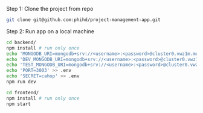 Step 1: Clone the project from repo
```bash
git clone git@github.com:phihd/project-management-app.git
```

Step 2: Run app on a local machine
```bash
cd backend/
npm install # run only once
echo 'MONGODB_URI=mongodb+srv://<username>:<password>@cluster0.vwz1m.mongodb.net/projectApp?retryWrites=true&w=majority' >> .env
echo 'DEV_MONGODB_URI=mongodb+srv://<username>:<password>@cluster0.vwz1m.mongodb.net/devProjectApp?retryWrites=true&w=majority' >> .env
echo 'TEST_MONGODB_URI=mongodb+srv://<username>:<password>@cluster0.vwz1m.mongodb.net/testProjectApp?retryWrites=true&w=majority' >> .env
echo 'PORT=3003' >> .env
echo 'SECRET=cahop' >> .env
npm run dev
```
```bash
cd frontend/
npm install # run only once
npm start
```


